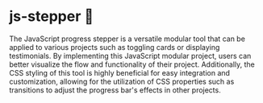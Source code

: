 # js-stepper 💛

The JavaScript progress stepper is a versatile modular tool that can be applied to various projects such as toggling cards or displaying testimonials. By implementing this JavaScript modular project, users can better visualize the flow and functionality of their project. Additionally, the CSS styling of this tool is highly beneficial for easy integration and customization, allowing for the utilization of CSS properties such as transitions to adjust the progress bar's effects in other projects.
